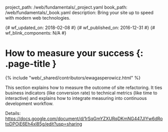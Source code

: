 project_path: /web/fundamentals/_project.yaml
book_path: /web/fundamentals/_book.yaml
description: Bring your site up to speed with modern web technologies.

{# wf_updated_on: 2018-02-08 #}
{# wf_published_on: 2016-12-31 #}
{# wf_blink_components: N/A #}

# How to measure your success {: .page-title }

{% include "web/_shared/contributors/ewagasperowicz.html" %}

This section explains how to measure the outcome of site refactoring. It ties
business indicators (like conversion rate) to technical metrics
(like time to interactive) and explains how to integrate measuring into
continuous development workflow.

Details: https://docs.google.com/document/d/1rSqGmYZXURqDKmNG447JlYw6dRotoDPOjE6Eh4xl85g/edit?usp=sharing
